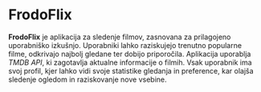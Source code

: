 # FrodoFlix

**FrodoFlix** je aplikacija za sledenje filmov, zasnovana za prilagojeno uporabniško izkušnjo. Uporabniki lahko raziskujejo trenutno popularne filme, odkrivajo najbolj gledane ter dobijo priporočila. Aplikacija uporablja *TMDB API*, ki zagotavlja aktualne informacije o filmih. Vsak uporabnik ima svoj profil, kjer lahko vidi svoje statistike gledanja in preference, kar olajša sledenje ogledom in raziskovanje nove vsebine.
